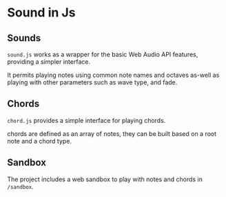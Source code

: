 # Sound in Js

## Sounds

`sound.js` works as a wrapper for the basic Web Audio API features, providing a simpler interface.

It permits playing notes using common note names and octaves as-well as playing with other parameters such as wave type, and fade.

## Chords

`chord.js` provides a simple interface for playing chords.

chords are defined as an array of notes, they can be built based on a root note and a chord type.

## Sandbox

The project includes a web sandbox to play with notes and chords in `/sandbox`.

